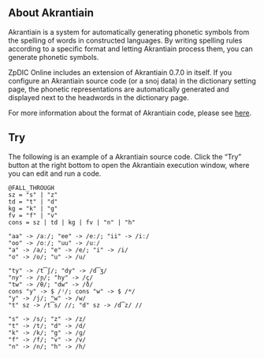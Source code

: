 <!-- title: About Akrantiain -->


## About Akrantiain
Akrantiain is a system for automatically generating phonetic symbols from the spelling of words in constructed languages.
By writing spelling rules according to a specific format and letting Akrantiain process them, you can generate phonetic symbols.

ZpDIC Online includes an extension of Akrantiain 0.7.0 in itself.
If you configure an Akrantiain source code (or a snoj data) in the dictionary setting page, the phonetic representations are automatically generated and displayed next to the headwords in the dictionary page.

For more information about the format of Akrantiain code, please see [here](./introduction).

## Try
The following is an example of a Akrantiain source code.
Click the “Try” button at the right bottom to open the Akrantiain execution window, where you can edit and run a code.
```akrantiain-try
@FALL_THROUGH
sz = "s" | "z"
td = "t" | "d"
kg = "k" | "g"
fv = "f" | "v"
cons = sz | td | kg | fv | "n" | "h"

"aa" -> /aː/; "ee" -> /eː/; "ii" -> /iː/
"oo" -> /oː/; "uu" -> /uː/
"a" -> /a/; "e" -> /e/; "i" -> /i/
"o" -> /o/; "u" -> /u/

"ty" -> /t͡ʃ/; "dy" -> /d͡ʒ/
"ny" -> /ɲ/; "hy" -> /ç/
"tw" -> /θ/; "dw" -> /ð/
cons "y" -> $ /ʲ/; cons "w" -> $ /ʷ/
"y" -> /j/; "w" -> /w/
"t" sz -> /t͡s/ //; "d" sz -> /d͡z/ //

"s" -> /s/; "z" -> /z/
"t" -> /t/; "d" -> /d/
"k" -> /k/; "g" -> /ɡ/
"f" -> /f/; "v" -> /v/
"n" -> /n/; "h" -> /h/
```
